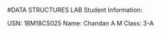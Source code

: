 #DATA STRUCTURES LAB
Student Information:

USN:         1BM18CS025 
Name:        Chandan A M
Class:       3-A
